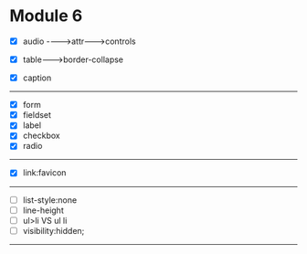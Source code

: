 # Module 6

- [x] audio ---->attr--->controls

- [x] table--->border-collapse
- [x] caption

----------------------------------------------
- [x] form
- [x] fieldset
- [x] label
- [x] checkbox
- [x] radio
---------------------------------------------
- [x] link:favicon
--------------------------------------------
- [ ] list-style:none
- [ ] line-height
- [ ] ul>li VS ul li
- [ ] visibility:hidden;
--------------------------------------------